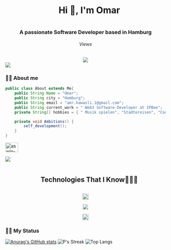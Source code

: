 <div id="user-content-toc">
  <ul align="center">
    <summary><h1 style="display: inline-block">Hi 👋, I'm Omar</h1></summary>
  </ul>
</div>


<h3 align="center">A passionate Software Developer based in Hamburg </h3>

<div align="center">
  <h6>Views</h6>
  <img src="https://profile-counter.glitch.me/omarhawasli/count.svg?"  />
</div>


<img src="https://user-images.githubusercontent.com/73097560/115834477-dbab4500-a447-11eb-908a-139a6edaec5c.gif">

### 👨‍💻 About me 


```java
public class About extends Me{
    public String Name = "Omar";
    public String city = "Hamburg";
    public String email = "amr.hawasli.1@gmail.com";
    public String current_work = " Web3 Software Developer at IPBee";
    private String[] hobbies = { " Musik spielen", "Städtereisen", "Coding", " Strategiespiele" };

    private void Ambitions() {
        self_development();
    }
}
```




<a href="https://www.linkedin.com/in/omar-al-hawasli-8ab4521a3/" target="_blank"><img align="center" src="https://raw.githubusercontent.com/rahuldkjain/github-profile-readme-generator/master/src/images/icons/Social/linked-in-alt.svg" alt="aswin-barath" height="30" width="40" /></a>
&nbsp;

<img src="https://user-images.githubusercontent.com/73097560/115834477-dbab4500-a447-11eb-908a-139a6edaec5c.gif">

<div id="user-content-toc">
  <ul align="center">
    <summary><h2 style="display: inline-block">Technologies That I Know👨🏻‍💻</h2></summary>
  </ul>
</div>
<!--tech stack icons-->
<p align="center"><img src="https://camo.githubusercontent.com/49f20b314f2ab7a967aecd67c14b78a78d219d350b335992a2aacf68183a4911/68747470733a2f2f6d656469612e67697068792e636f6d2f6d656469612f51737347456d706b79454f684243623765312f67697068792e676966" width="20" height="20" />
  </p>
<p align="center">
  <a href="https://skillicons.dev">
    <img src="https://skillicons.dev/icons?i=linux,git,github,java,js,mysql,nodejs,postman,php,react,bootstrap,c,cs,cpp,idea,py,php,html,css,express,mongodb,nextjs,redux,tailwind,discord,docker,raspberrypi,bsd,vscode&perline=14" />
  </a>
</p>
<!--tech stack icons-->
<p align="center"><img src="https://camo.githubusercontent.com/49f20b314f2ab7a967aecd67c14b78a78d219d350b335992a2aacf68183a4911/68747470733a2f2f6d656469612e67697068792e636f6d2f6d656469612f51737347456d706b79454f684243623765312f67697068792e676966" width="20" height="20" />
  </p>

### 👨‍💻 My Status


[![Anurag's GitHub stats](https://github-readme-stats.vercel.app/api?username=omarhawasli&show_icons=true&theme=radical)](https://github.com/anuraghazra/github-readme-stats)
![P's Streak](https://github-readme-streak-stats.herokuapp.com/?user=omarhawasli&theme=radical&hide_border=false)
![Top Langs](https://github-readme-stats.vercel.app/api/top-langs/?username=omarhawasli&layout=compact&show_icons=true&theme=radical)




<!--  <h3 align="left">Support:</h3>
<p><a href="https://www.buymeacoffee.com/omarhawaslih"> <img align="left" src="https://cdn.buymeacoffee.com/buttons/v2/default-yellow.png" height="50" width="210" alt="omarhawaslih" /></a></p><br><br>
  -->


